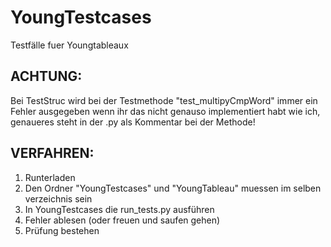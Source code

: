 # YoungTestcases
Testfälle fuer Youngtableaux

## ACHTUNG:
Bei TestStruc wird bei der Testmethode "test_multipyCmpWord" immer ein Fehler ausgegeben wenn ihr das nicht genauso implementiert habt wie ich, genaueres
steht in der .py als Kommentar bei der Methode!
## VERFAHREN:
1. Runterladen
2. Den Ordner "YoungTestcases" und "YoungTableau" muessen im selben verzeichnis sein
3. In YoungTestcases die run_tests.py ausführen
4. Fehler ablesen (oder freuen und saufen gehen)
5. Prüfung bestehen



